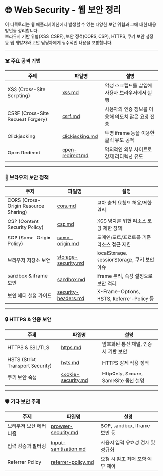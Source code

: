 # 🌐 Web Security - 웹 보안 정리

이 디렉토리는 웹 애플리케이션에서 발생할 수 있는 다양한 보안 위협과 그에 대한 대응 방안을 정리합니다.  
브라우저 기반 위협(XSS, CSRF), 보안 정책(CORS, CSP), HTTPS, 쿠키 보안 설정 등 웹 개발자와 보안 담당자에게 필수적인 내용을 포함합니다.

---

### ☠️ 주요 공격 기법
| 주제 | 파일명 | 설명 |
|------|--------|------|
| XSS (Cross-Site Scripting) | [xss.md](./notes/xss.md) | 악성 스크립트를 삽입해 사용자 브라우저에서 실행 |
| CSRF (Cross-Site Request Forgery) | [csrf.md](./notes/csrf.md) | 사용자의 인증 정보를 이용해 의도치 않은 요청 전송 |
| Clickjacking | [clickjacking.md](./notes/clickjacking.md) | 투명 iframe 등을 이용한 클릭 유도 공격 |
| Open Redirect | [open-redirect.md](./notes/open-redirect.md) | 악의적인 외부 사이트로 강제 리디렉션 유도 |

---

### 🔐 브라우저 보안 정책
| 주제 | 파일명 | 설명 |
|------|--------|------|
| CORS (Cross-Origin Resource Sharing) | [cors.md](./notes/cors.md) | 교차 출처 요청의 허용/제한 원리 |
| CSP (Content Security Policy) | [csp.md](./notes/csp.md) | XSS 방지를 위한 리소스 로딩 제한 정책 |
| SOP (Same-Origin Policy) | [same-origin.md](./notes/same-origin.md) | 도메인/포트/프로토콜 기준 리소스 접근 제한 |
| 브라우저 저장소 보안 | [storage-security.md](./notes/storage-security.md) | localStorage, sessionStorage, 쿠키 보안 이슈 |
| sandbox & iframe 보안 | [sandbox.md](./notes/sandbox.md) | iframe 분리, 속성 설정으로 보안 격리 |
| 보안 헤더 설정 가이드 | [security-headers.md](./notes/security-headers.md) | X-Frame-Options, HSTS, Referrer-Policy 등 |

---

### 🔒 HTTPS & 인증 보안
| 주제 | 파일명 | 설명 |
|------|--------|------|
| HTTPS & SSL/TLS | [https.md](./notes/https.md) | 암호화된 통신 채널, 인증서 기반 보안 |
| HSTS (Strict Transport Security) | [hsts.md](./notes/hsts.md) | HTTPS 강제 적용 정책 |
| 쿠키 보안 속성 | [cookie-security.md](./notes/cookie-security.md) | HttpOnly, Secure, SameSite 옵션 설명 |

---

### 🛡️ 기타 보안 주제
| 주제 | 파일명 | 설명 |
|------|--------|------|
| 브라우저 보안 메커니즘 | [browser-security.md](./notes/browser-security.md) | SOP, sandbox, iframe 보안 등 |
| 입력 검증과 필터링 | [input-sanitization.md](./notes/input-sanitization.md) | 사용자 입력 유효성 검사 및 정규화 |
| Referrer Policy | [referrer-policy.md](./notes/referrer-policy.md) | 요청 시 참조 헤더 포함 여부 제어 |
